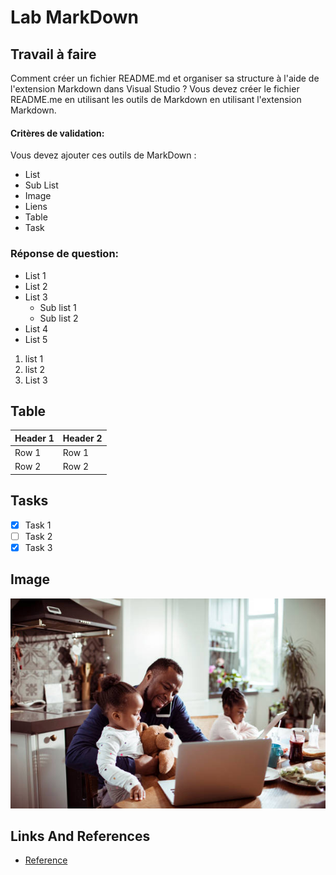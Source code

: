 # Lab MarkDown

## Travail à faire

Comment créer un fichier README.md et organiser sa structure à l'aide de l'extension Markdown dans Visual Studio ?
Vous devez créer le fichier README.me en utilisant les outils de Markdown en utilisant l'extension Markdown.

#### Critères de validation:
Vous devez ajouter ces outils de MarkDown :

- List
- Sub List
- Image
- Liens
- Table
- Task

### Réponse de question:

* List 1
* List 2
* List 3
  * Sub list 1
  * Sub list 2
* List 4
* List 5


1. list 1
2. list 2
3. List 3


## Table


| Header 1 | Header 2 |
|----------|----------|
| Row 1    | Row 1    |
| Row 2    | Row 2    |


## Tasks

- [x] Task 1
- [ ] Task 2
- [x] Task 3

## Image
![Image](./img/image.jpg)


## Links And References 
- [Reference](https://github.com/grain03/CNMH/blob/master/Branch%20Techniques/Labs/Lab-Markdown/Reference.md)
